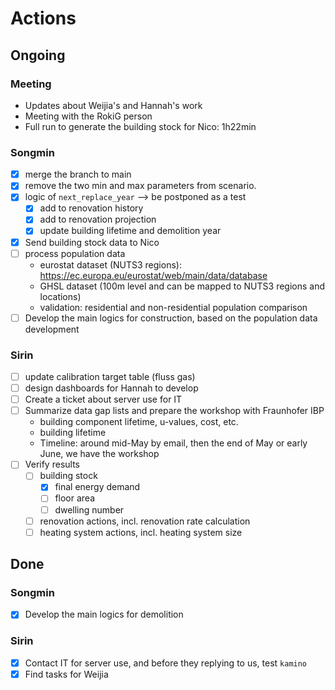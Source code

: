 # Actions

## Ongoing

### Meeting

* Updates about Weijia's and Hannah's work
* Meeting with the RokiG person
* Full run to generate the building stock for Nico: 1h22min

### Songmin

- [x] merge the branch to main
- [x] remove the two min and max parameters from scenario.
- [x] logic of `next_replace_year` --> be postponed as a test
  - [x] add to renovation history
  - [x] add to renovation projection
  - [x] update building lifetime and demolition year
- [x] Send building stock data to Nico
- [ ] process population data
  - eurostat dataset (NUTS3 regions): https://ec.europa.eu/eurostat/web/main/data/database
  - GHSL dataset (100m level and can be mapped to NUTS3 regions and locations)
  - validation: residential and non-residential population comparison
- [ ] Develop the main logics for construction, based on the population data development

### Sirin

- [ ] update calibration target table (fluss gas)
- [ ] design dashboards for Hannah to develop
- [ ] Create a ticket about server use for IT
- [ ] Summarize data gap lists and prepare the workshop with Fraunhofer IBP 
  - building component lifetime, u-values, cost, etc.
  - building lifetime
  - Timeline: around mid-May by email, then the end of May or early June, we have the workshop
- [ ] Verify results
  - [ ] building stock
    - [x] final energy demand
    - [ ] floor area
    - [ ] dwelling number
  - [ ] renovation actions, incl. renovation rate calculation
  - [ ] heating system actions, incl. heating system size

## Done

### Songmin

- [x] Develop the main logics for demolition

### Sirin

- [x] Contact IT for server use, and before they replying to us, test `kamino`
- [x] Find tasks for Weijia